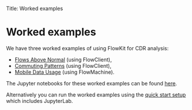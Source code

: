 Title: Worked examples

# Worked examples

We have three worked examples of using FlowKit for CDR analysis:

- [Flows Above Normal](./Flows/) (using FlowClient),
- [Commuting Patterns](./commuting-patterns/) (using FlowClient),
- [Mobile Data Usage](./mobile-data-usage/) (using FlowMachine).

The Jupyter notebooks for these worked examples can be found [here](https://github.com/Flowminder/FlowKit/tree/master/docs/source/worked_examples/).

Alternatively you can run the worked examples using the [quick start setup](../install.md#quickinstall) which includes JupyterLab. 
